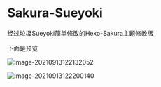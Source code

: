 # Sakura-Sueyoki
经过垃圾Sueyoki简单修改的Hexo-Sakura主题修改版

下面是预览

![image-20210913122132052](https://gitee.com/Sueyoki/ctf/raw/master/202109131221653.png)

![image-20210913122200140](https://gitee.com/Sueyoki/ctf/raw/master/202109131222029.png)

